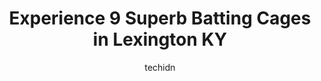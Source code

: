 ---
layout: ampstory
image: https://i0.wp.com/www.depkes.org/wp-content/uploads/2023/06/batting-cages-0-in-lexington-ky-1685841547.jpeg?resize=640,853
author: techidn
featured: false
description: Discover the impressive array of Batting Cages options in Lexington KY, where you can find 9 of the largest Batting Cages establishments in the area. From renowned classics to hidden gems, L
title: Experience 9 Superb Batting Cages in Lexington KY
cover:
   title: Experience 9 Superb Batting Cages in Lexington KY
   subtitle: Rickpate
   background: https://www.depkes.org/wp-content/uploads/2023/06/batting-cages-0-in-lexington-ky-1685841547.jpeg

pages: 
 - layout: thirds
   top: <h1>#1 The Yard</h1>
   bottom: "<p>Ive rented this space twice in the past, but todays visit was very disappointing. I had always recommended this place to others because it is a one-stop shop, affor</p>"
   background: https://www.depkes.org/wp-content/uploads/2023/06/batting-cages-1-in-lexington-ky-1685841547.jpeg
   backgroundblur: true
 - layout: thirds
   top: <h1>#2 D-BAT Lexington</h1>
   bottom: "<p>My 11yo son and I have been visiting D-BAT since their first day of business earlier this year. The owner and GM gave us a 1-1 tour showing off the facility and all the s</p>"
   background: https://www.depkes.org/wp-content/uploads/2023/06/batting-cages-2-in-lexington-ky-1685841548.png
   cta:
      link: https://www.depkes.org/blog/experience-9-superb-batting-cages-in-lexington-ky/
      text: Experience 9 Superb Batting Cages in Lexington KY
 - layout: thirds
   top: <h1>#3 Kentucky Baseball Softball Academy</h1>
   bottom: "<p>5710 Briar Hill Pike, Lexington, KY 40516, United States</p>"
   background: https://www.depkes.org/wp-content/uploads/2023/06/batting-cages-3-in-lexington-ky-1685841549.png
   cta:
      link: https://www.depkes.org/blog/experience-9-superb-batting-cages-in-lexington-ky/
      text: Experience 9 Superb Batting Cages in Lexington KY
 - layout: thirds
   top: <h1>#4 Lexington Baseball School @ The Yard</h1>
   bottom: "<p>117 Westhampton Dr, Lexington, KY 40511, United States</p>"
   background: https://images.unsplash.com/photo-1608501821300-4f99e58bba77?ixlib=rb-4.0.3&ixid=MnwxMjA3fDB8MHxwaG90by1wYWdlfHx8fGVufDB8fHx8&auto=format&fit=crop&w=640&h=853&q=80
   cta:
      link: https://www.depkes.org/blog/experience-9-superb-batting-cages-in-lexington-ky/
      text: Experience 9 Superb Batting Cages in Lexington KY
 - layout: thirds
   top: <h1>#5 SLYB Red Field</h1>
   bottom: "<p>Lexington, KY 40503, United States</p>"
   background: https://images.unsplash.com/photo-1549241520-425e3dfc01cb?ixlib=rb-4.0.3&ixid=MnwxMjA3fDB8MHxwaG90by1wYWdlfHx8fGVufDB8fHx8&auto=format&fit=crop&w=640&h=853&q=80
   cta:
      link: https://www.depkes.org/blog/experience-9-superb-batting-cages-in-lexington-ky/
      text: Experience 9 Superb Batting Cages in Lexington KY
 - layout: thirds
   top: <h1>#6 SLYB Cage 7</h1>
   bottom: "<p>Lexington, KY 40503, United States</p>"
   background: https://plus.unsplash.com/premium_photo-1664640458616-3c74f8cb4589?ixlib=rb-4.0.3&ixid=MnwxMjA3fDB8MHxwaG90by1wYWdlfHx8fGVufDB8fHx8&auto=format&fit=crop&w=640&h=853&q=80
   cta:
      link: https://www.depkes.org/blog/experience-9-superb-batting-cages-in-lexington-ky/
      text: Experience 9 Superb Batting Cages in Lexington KY
 - layout: thirds
   top: <h1>#7 HitTrax Batting Cage</h1>
   bottom: "<p>3645 Nicholasville Rd, Lexington, KY 40503, United States</p>"
   background: https://images.unsplash.com/photo-1524169358666-79f22534bc6e?ixlib=rb-4.0.3&ixid=MnwxMjA3fDB8MHxwaG90by1wYWdlfHx8fGVufDB8fHx8&auto=format&fit=crop&w=640&h=853&q=80
   cta:
      link: https://www.depkes.org/blog/experience-9-superb-batting-cages-in-lexington-ky/
      text: Experience 9 Superb Batting Cages in Lexington KY
 - layout: thirds
   middle: Continue reading...
   background: https://images.unsplash.com/photo-1614648718611-0635f29016cb?ixlib=rb-4.0.3&ixid=MnwxMjA3fDB8MHxwaG90by1wYWdlfHx8fGVufDB8fHx8&auto=format&fit=crop&w=640&h=853&q=80
   cta:
      link: https://www.depkes.org/blog/experience-9-superb-batting-cages-in-lexington-ky/
      text: Experience 9 Superb Batting Cages in Lexington KY
      
---